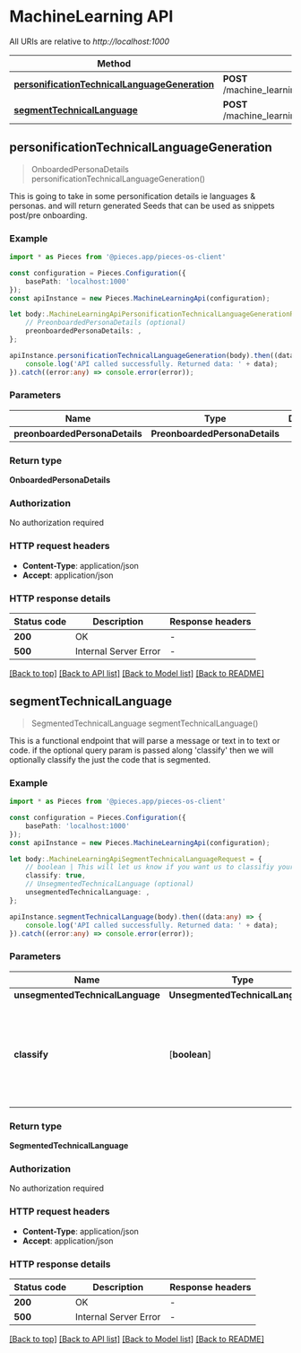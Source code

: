 # MachineLearning API

All URIs are relative to *http://localhost:1000*

Method | HTTP request | Description
------------- | ------------- | -------------
[**personificationTechnicalLanguageGeneration**](MachineLearningApi#personificationtechnicallanguagegeneration) | **POST** /machine_learning/text/technical_language/generators/personification | /machine_learning/text/technical_language/generators/personification [GET]
[**segmentTechnicalLanguage**](MachineLearningApi#segmenttechnicallanguage) | **POST** /machine_learning/text/technical_language/parsers/segmentation | /machine_learning/text/technical_language/parsers/segmentation [POST]


## **personificationTechnicalLanguageGeneration**
> OnboardedPersonaDetails personificationTechnicalLanguageGeneration()

This is going to take in some personification details ie languages & personas.  and will return generated Seeds that can be used as snippets post/pre onboarding.

### Example

```typescript
import * as Pieces from '@pieces.app/pieces-os-client'

const configuration = Pieces.Configuration({
    basePath: 'localhost:1000'
});
const apiInstance = new Pieces.MachineLearningApi(configuration);

let body:.MachineLearningApiPersonificationTechnicalLanguageGenerationRequest = {
    // PreonboardedPersonaDetails (optional)
    preonboardedPersonaDetails: ,
};

apiInstance.personificationTechnicalLanguageGeneration(body).then((data:any) => {
    console.log('API called successfully. Returned data: ' + data);
}).catch((error:any) => console.error(error));
```


### Parameters

Name | Type | Description  | Notes
------------- | ------------- | ------------- | -------------
 **preonboardedPersonaDetails** | **PreonboardedPersonaDetails**|  |


### Return type

**OnboardedPersonaDetails**

### Authorization

No authorization required

### HTTP request headers

- **Content-Type**: application/json
- **Accept**: application/json


### HTTP response details
| Status code | Description | Response headers |
|-------------|-------------|------------------|
**200** | OK |  -  |
**500** | Internal Server Error |  -  |

[[Back to top]](#) [[Back to API list]](README#documentation-for-api-endpoints) [[Back to Model list]](README#documentation-for-models) [[Back to README]](README)

## **segmentTechnicalLanguage**
> SegmentedTechnicalLanguage segmentTechnicalLanguage()

This is a functional endpoint that will parse a message or text in to text or code.  if the optional query param is passed along \'classify\' then we will optionally classify the just the code that is segmented.

### Example

```typescript
import * as Pieces from '@pieces.app/pieces-os-client'

const configuration = Pieces.Configuration({
    basePath: 'localhost:1000'
});
const apiInstance = new Pieces.MachineLearningApi(configuration);

let body:.MachineLearningApiSegmentTechnicalLanguageRequest = {
    // boolean | This will let us know if you want us to classifiy your code, this is default to false. (optional)
    classify: true,
    // UnsegmentedTechnicalLanguage (optional)
    unsegmentedTechnicalLanguage: ,
};

apiInstance.segmentTechnicalLanguage(body).then((data:any) => {
    console.log('API called successfully. Returned data: ' + data);
}).catch((error:any) => console.error(error));
```


### Parameters

Name | Type | Description  | Notes
------------- | ------------- | ------------- | -------------
 **unsegmentedTechnicalLanguage** | **UnsegmentedTechnicalLanguage**|  |
 **classify** | [**boolean**] | This will let us know if you want us to classifiy your code, this is default to false. | (optional) defaults to undefined


### Return type

**SegmentedTechnicalLanguage**

### Authorization

No authorization required

### HTTP request headers

- **Content-Type**: application/json
- **Accept**: application/json


### HTTP response details
| Status code | Description | Response headers |
|-------------|-------------|------------------|
**200** | OK |  -  |
**500** | Internal Server Error |  -  |

[[Back to top]](#) [[Back to API list]](README#documentation-for-api-endpoints) [[Back to Model list]](README#documentation-for-models) [[Back to README]](README)


